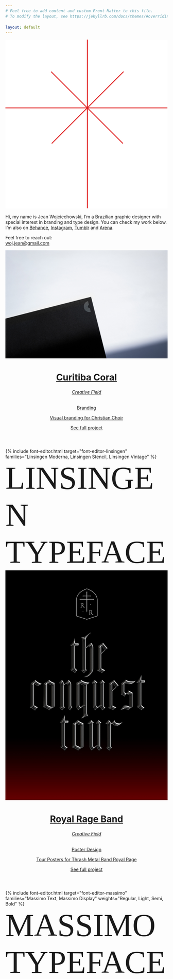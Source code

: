 ```yaml
---
# Feel free to add content and custom Front Matter to this file.
# To modify the layout, see https://jekyllrb.com/docs/themes/#overriding-theme-defaults

layout: default
---
```


<a href="#logo" id="logo" class="homepage-logo">
  <img src="/svgs/logo.svg" alt=""/>
</a>

<div class="viewport">
  <p class="font-size-lead">
    Hi, my name is Jean Wojciechowski, I’m a Brazilian graphic designer with special interest in
    branding and type design.
    You can check my work below. I’m also on
    <a href="{{ site.links.behance }}">Behance</a>,
    <a href="{{ site.links.instagram }}">Instagram</a>,
    <a href="{{ site.links.tumblr }}">Tumblr</a>
    and
    <a href="{{ site.links.arena }}">Arena</a>.
  </p>

  <p class="font-size-lead">
    Feel free to reach out:<br /><a href="mailto:woj.jean@gmail.com">woj.jean@gmail.com</a>
  </p>
</div>

<div class="viewport d-flex">
  <div class="w-100 align-self-center">
    <a class="project-thumbnail" href="#something">
      <img src="/images/curitiba.jpg" alt="" />
      <header>
        <h1>Curitiba Coral</h1>
        <div class="d-flex text-uppercase">
          <div class="w-50">
            <h6>Creative Field</h6>
          </div>
          <div class="w-50">
            <p>Branding</p>
            <p>Visual branding for Christian Choir</p>
          </div>
        </div>
        <p class="text-uppercase">See full project</p>
      </header>
    </a>
  </div>
</div>

<div class="viewport-50 d-flex">
  <div class="w-100">
    {%
      include
      font-editor.html
      target="font-editor-linsingen"
      families="Linsingen Moderna, Linsingen Stencil, Linsingen Vintage"
    %}
    <div
      class="font-editor-preview"
      id="font-editor-linsingen"
      contenteditable
      style="font-size: 100px; font-weight: normal; font-family: 'Linsingen Moderna';"
    >
      LINSINGEN<br/>TYPEFACE
    </div>
  </div>
</div>

<div class="viewport d-flex">
  <div class="w-100">
    <a class="project-thumbnail project-thumbnail-alt d-flex" href="#something">
      <img src="/images/royal-rage-band.jpg" alt="" />
      <header>
        <h1>Royal Rage Band</h1>
        <div class="d-flex text-uppercase">
          <div class="w-50">
            <h6>Creative Field</h6>
          </div>
          <div class="w-50">
            <p>Poster Design</p>
            <p>Tour Posters for Thrash Metal Band Royal Rage</p>
          </div>
        </div>
        <p class="text-uppercase">See full project</p>
      </header>
    </a>
  </div>
</div>

<div class="viewport d-flex">
  <div class="w-100">
    {%
      include
      font-editor.html
      target="font-editor-massimo"
      families="Massimo Text, Massimo Display"
      weights="Regular, Light, Semi, Bold"
    %}
    <div
      class="font-editor-preview"
      id="font-editor-massimo"
      contenteditable
      style="font-size: 100px; font-weight: normal; font-family: 'Massimo Text';"
    >
      MASSIMO<br/>TYPEFACE
    </div>
  </div>
</div>
